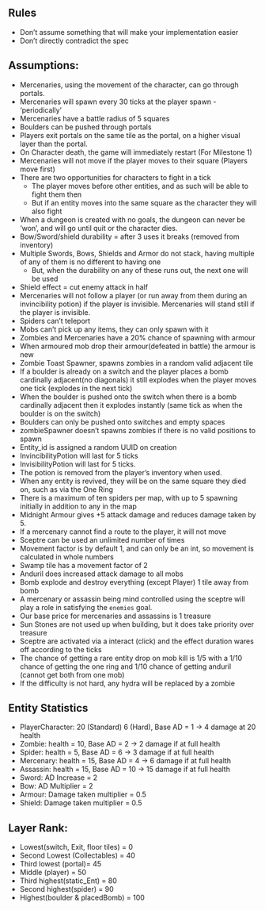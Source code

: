 ## Rules
* Don’t assume something that will make your implementation easier
* Don’t directly contradict the spec

## Assumptions:
* Mercenaries, using the movement of the character, can go through portals.
* Mercenaries will spawn every 30 ticks at the player spawn - ‘periodically’
* Mercenaries have a battle radius of 5 squares
* Boulders can be pushed through portals
* Players exit portals on the same tile as the portal, on a higher visual layer than the portal.
* On Character death, the game will immediately restart (For Milestone 1)
* Mercenaries will not move if the player moves to their square (Players move first)
* There are two opportunities for characters to fight in a tick
    * The player moves before other entities, and as such will be able to fight them then
    * But if an entity moves into the same square as the character they will also fight
* When a dungeon is created with no goals, the dungeon can never be ‘won’, and will go until quit or the character dies.
* Bow/Sword/shield durability = after 3 uses it breaks (removed from inventory)
* Multiple Swords, Bows, Shields and Armor do not stack, having multiple of any of them is no different to having one
    * But, when the durability on any of these runs out, the next one will be used
* Shield effect = cut enemy attack in half
* Mercenaries will not follow a player (or run away from them during an invincibility potion) if the player is invisible. Mercenaries will stand still if the player is invisible.
* Spiders can’t teleport
* Mobs can’t pick up any items, they can only spawn with it
* Zombies and Mercenaries have a 20% chance of spawning with armour 
* When armoured mob drop their armour(defeated in battle) the armour is new 
* Zombie Toast Spawner, spawns zombies in a random valid adjacent tile
* If a boulder is already on a switch and the player places a bomb cardinally adjacent(no diagonals) it still explodes when the player moves one tick (explodes in the next tick)
* When the boulder is pushed onto the switch when there is a bomb cardinally adjacent then it explodes instantly (same tick as when the boulder is on the switch)
* Boulders can only be pushed onto switches and empty spaces
* zombieSpawner doesn’t spawns zombies if there is no valid positions to spawn
* Entity_id is assigned a random UUID on creation
* InvincibilityPotion will last for 5 ticks
* InvisibilityPotion will last for 5 ticks.
* The potion is removed from the player’s inventory when used.
* When any entity is revived, they will be on the same square they died on, such as via the One Ring
* There is a maximum of ten spiders per map, with up to 5 spawning initially in addition to any in the map
* Midnight Armour gives +5 attack damage and reduces damage taken by 5.
* If a mercenary cannot find a route to the player, it will not move
* Sceptre can be used an unlimited number of times
* Movement factor is by default 1, and can only be an int, so movement is calculated in whole numbers
* Swamp tile has a movement factor of 2
* Anduril does increased attack damage to all mobs
* Bomb explode and destroy everything (except Player) 1 tile away from bomb
* A mercenary or assassin being mind controlled using the sceptre will play a role in satisfying the `enemies` goal.
* Our base price for mercenaries and assassins is 1 treasure
* Sun Stones are not used up when building, but it does take priority over treasure 
* Sceptre are activated via a interact (click) and the effect duration wares off according to the ticks
* The chance of getting a rare entity drop on mob kill is 1/5 with a 1/10 chance of getting the one ring and 1/10 chance of getting anduril (cannot get both from one mob)
* If the difficulty is not hard, any hydra will be replaced by a zombie

## Entity Statistics
* PlayerCharacter: 20 (Standard) 6 (Hard), Base AD = 1	→ 4 damage at 20 health
* Zombie: health = 10, Base AD = 2 		→ 2 damage if at full health
* Spider: health = 5, Base AD = 6		→ 3 damage if at full health
* Mercenary: health = 15, Base AD = 4	→ 6 damage if at full health
* Assassin: health = 15, Base AD = 10            → 15 damage if at full health
* Sword: AD Increase = 2
* Bow: AD Multiplier = 2
* Armour: Damage taken multiplier = 0.5	
* Shield: Damage taken multiplier = 0.5

## Layer Rank:
* Lowest(switch, Exit, floor tiles) = 0
* Second Lowest (Collectables) = 40
* Third lowest (portal)=  45
* Middle (player) = 50
* Third highest(static_Ent) = 80
* Second highest(spider) = 90
* Highest(boulder & placedBomb) = 100
